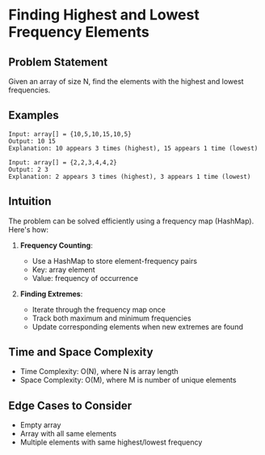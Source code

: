 # Finding Highest and Lowest Frequency Elements

## Problem Statement

Given an array of size N, find the elements with the highest and lowest frequencies.

## Examples

```
Input: array[] = {10,5,10,15,10,5}
Output: 10 15
Explanation: 10 appears 3 times (highest), 15 appears 1 time (lowest)

Input: array[] = {2,2,3,4,4,2}
Output: 2 3
Explanation: 2 appears 3 times (highest), 3 appears 1 time (lowest)
```

## Intuition

The problem can be solved efficiently using a frequency map (HashMap). Here's how:

1. **Frequency Counting**:
   - Use a HashMap to store element-frequency pairs
   - Key: array element
   - Value: frequency of occurrence

2. **Finding Extremes**:
   - Iterate through the frequency map once
   - Track both maximum and minimum frequencies
   - Update corresponding elements when new extremes are found

## Time and Space Complexity

- Time Complexity: O(N), where N is array length
- Space Complexity: O(M), where M is number of unique elements

## Edge Cases to Consider

- Empty array
- Array with all same elements
- Multiple elements with same highest/lowest frequency
